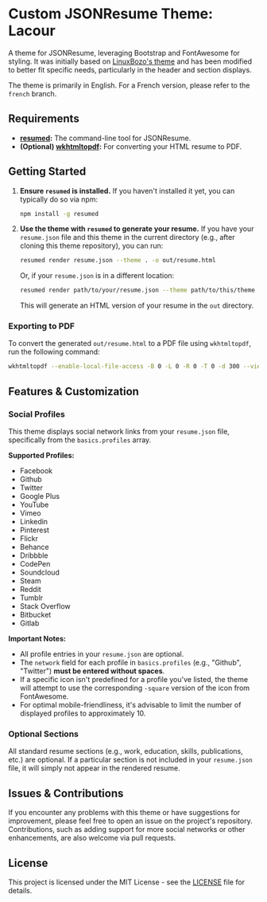 # Custom JSONResume Theme: Lacour

A theme for JSONResume, leveraging Bootstrap and FontAwesome for styling. It was initially based on [LinuxBozo's theme](https://github.com/LinuxBozo) and has been modified to better fit specific needs, particularly in the header and section displays.

The theme is primarily in English. For a French version, please refer to the `french` branch.

## Requirements

* **[resumed](https://github.com/rbardini/resumed):** The command-line tool for JSONResume.
* **(Optional) [wkhtmltopdf](https://wkhtmltopdf.org/downloads.html):** For converting your HTML resume to PDF.

## Getting Started

1. **Ensure `resumed` is installed.** If you haven't installed it yet, you can typically do so via npm:

    ```bash
    npm install -g resumed
    ```

2. **Use the theme with `resumed` to generate your resume.**
    If you have your `resume.json` file and this theme in the current directory (e.g., after cloning this theme repository), you can run:

    ```bash
    resumed render resume.json --theme . -o out/resume.html
    ```

    Or, if your `resume.json` is in a different location:

    ```bash
    resumed render path/to/your/resume.json --theme path/to/this/theme -o out/resume.html
    ```

    This will generate an HTML version of your resume in the `out` directory.

### Exporting to PDF

To convert the generated `out/resume.html` to a PDF file using `wkhtmltopdf`, run the following command:

```bash
wkhtmltopdf --enable-local-file-access -B 0 -L 0 -R 0 -T 0 -d 300 --viewport-size 1980 out/resume.html out/resume.pdf
```

## Features & Customization

### Social Profiles

This theme displays social network links from your `resume.json` file, specifically from the `basics.profiles` array.

**Supported Profiles:**

* Facebook
* Github
* Twitter
* Google Plus
* YouTube
* Vimeo
* Linkedin
* Pinterest
* Flickr
* Behance
* Dribbble
* CodePen
* Soundcloud
* Steam
* Reddit
* Tumblr
* Stack Overflow
* Bitbucket
* Gitlab

**Important Notes:**

* All profile entries in your `resume.json` are optional.
* The `network` field for each profile in `basics.profiles` (e.g., "Github", "Twitter") **must be entered without spaces**.
* If a specific icon isn't predefined for a profile you've listed, the theme will attempt to use the corresponding `-square` version of the icon from FontAwesome.
* For optimal mobile-friendliness, it's advisable to limit the number of displayed profiles to approximately 10.

### Optional Sections

All standard resume sections (e.g., work, education, skills, publications, etc.) are optional. If a particular section is not included in your `resume.json` file, it will simply not appear in the rendered resume.

## Issues & Contributions

If you encounter any problems with this theme or have suggestions for improvement, please feel free to open an issue on the project's repository.
Contributions, such as adding support for more social networks or other enhancements, are also welcome via pull requests.

## License

This project is licensed under the MIT License - see the [LICENSE](LICENSE) file for details.
